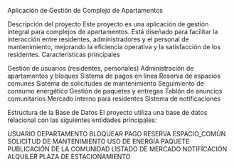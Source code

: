 Aplicación de Gestión de Complejo de Apartamentos


Descripción del proyecto
Este proyecto es una aplicación de gestión integral para complejos de apartamentos. Está diseñado para facilitar la interacción entre residentes, administradores y el personal de mantenimiento, mejorando la eficiencia operativa y la satisfacción de los residentes.
Características principales

Gestión de usuarios (residentes, personales)
Administración de apartamentos y bloques
Sistema de pagos en línea
Reserva de espacios comunes
Sistema de solicitudes de mantenimiento
Seguimiento de consumo energético
Gestión de paquetes y entregas
Tablón de anuncios comunitarios
Mercado interno para residentes
Sistema de notificaciones

Estructura de la Base de Datos
El proyecto utiliza una base de datos relacional con las siguientes entidades principales:

USUARIO
DEPARTAMENTO
BLOQUEAR
PAGO
RESERVA
ESPACIO_COMÚN
SOLICITUD DE MANTENIMIENTO
USO DE ENERGÍA
PAQUETE
PUBLICACIÓN DE LA COMUNIDAD
LISTADO DE MERCADO
NOTIFICACIÓN
ALQUILER
PLAZA DE ESTACIONAMIENTO

